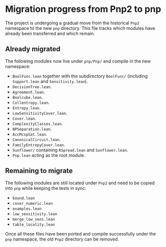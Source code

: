 # Migration progress from Pnp2 to pnp

The project is undergoing a gradual move from the historical `Pnp2` namespace to the new `pnp` directory. This file tracks which modules have already been transferred and which remain.

## Already migrated

The following modules now live under `pnp/Pnp/` and compile in the new
namespace:

 - `BoolFunc.lean` together with the subdirectory `BoolFunc/` (including
   `Support.lean` and `Sensitivity.lean`).
 - `DecisionTree.lean`.
 - `Agreement.lean`.
 - `Boolcube.lean`.
 - `Collentropy.lean`.
 - `Entropy.lean`.
 - `LowSensitivityCover.lean`.
 - `Cover.lean`.
 - `ComplexityClasses.lean`.
 - `NPSeparation.lean`.
 - `AccMcspSat.lean`.
 - `CanonicalCircuit.lean`.
 - `FamilyEntropyCover.lean`.
 - `Sunflower/` containing `RSpread.lean` and `Sunflower.lean`.
 - `Pnp.lean` acting as the root module.

## Remaining to migrate

The following modules are still located under `Pnp2` and need to be copied into `pnp` while keeping the tests in sync:

 - `bound.lean`
 - `cover_numeric.lean`
 - `examples.lean`
 - `low_sensitivity.lean`
 - `merge_low_sens.lean`
 - `table_locality.lean`

Once all these files have been ported and compile successfully under the `pnp` namespace, the old `Pnp2` directory can be removed.
